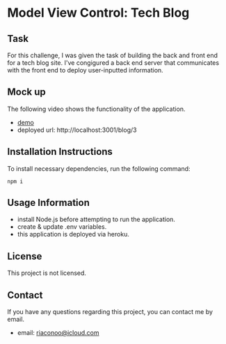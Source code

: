 # Model View Control: Tech Blog

## Task

For this challenge, I was given the task of building the back and front end for a tech blog site. I've congigured a back end server that communicates with the front end to deploy user-inputted information.

## Mock up

The following video shows the functionality of the application.

- [demo](https://www.youtube.com/watch?v=Uv3oA4POK-Q)
- deployed url: http://localhost:3001/blog/3

## Installation Instructions

To install necessary dependencies, run the following command:

``` 
npm i
```

## Usage Information

- install Node.js before attempting to run the application.
- create & update .env variables.
- this application is deployed via heroku.

## License

This project is not licensed.

## Contact

If you have any questions regarding this project, you can contact me by email.

- email: riaconoo@icloud.com

